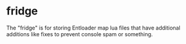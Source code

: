 # fridge
The "fridge" is for storing Entloader map lua files that have additional additions like fixes to prevent console spam or something.

